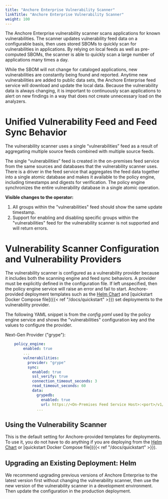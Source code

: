 ```yaml
---
title: "Anchore Enterprise Vulnerability Scanner"
linkTitle: "Anchore Enterprise Vulnerability Scanner"
weight: 100
---
```


The Anchore Enterprise vulnerability scanner scans applications for known vulnerabilities. The scanner updates vulnerability feed data on a configurable basis, then uses stored SBOMs to quickly scan for vulnerabilities in applications. By relying on local feeds as well as pre-computed SBOMs, the scanner is able to quickly scan a large number of applications many times a day.

While the SBOM will not change for cataloged applications, new vulnerabilities are constantly being found and reported. Anytime new vulnerabilities are added to public data sets, the Anchore Enterprise feed service will download and update the local data. Because the vulnerability data is always changing, it is important to continuously scan applications to alert on new findings in a way that does not create unnecessary load on the analyzers.


# Unified Vulnerability Feed and Feed Sync Behavior

The vulnerability scanner uses a single “vulnerabilities” feed as a result of aggregating multiple source feeds combined with multiple source feeds. 

The single “vulnerabilities” feed is created in the on-premises feed service from the same sources and databases that the vulnerability scanner uses. There is a driver in the feed service that aggregates the feed data together into a single atomic database and makes it available to the policy engine, including timestamps and digests for verification. The policy engine synchronizes the entire vulnerability database in a single atomic operation.


**Visible changes to the operator:**

1. All groups within the "vulnerabilities" feed should show the same update timestamp.
2. Support for enabling and disabling specific groups within the "vulnerabilities" feed for the vulnerability scanner is not supported and will return errors.

# Vulnerability Scanner Configuration and Vulnerability Providers

The vulnerability scanner is configured as a vulnerability provider because it includes both the scanning engine and feed sync behaviors. 
A provider must be explicitly defined in the configuration file. If left unspecified, then the policy engine service will 
raise an error and fail to start. Anchore-provided deployment templates such as the [Helm Chart](https://github.com/anchore/anchore-charts/stable/anchore-engine) 
and [quickstart Docker Compose file]({{< ref "/docs/quickstart" >}}) set deployments to the vulnerability provider.

The following YAML snippet is from the _config.yaml_ used by the policy engine service and shows the "vulnerabilities" configuration
key and the values to configure the provider.

Next-Gen Provider ("grype"):
```yaml
    policy_engine:
        enabled: true
        ...
        vulnerabilities:
          provider: "grype"
          sync:
            enabled: true
            ssl_verify: true
            connection_timeout_seconds: 3
            read_timeout_seconds: 60
            data:
              grypedb:
                enabled: true
                url: https://<On-Premises Feed Service Host>:<port>/v1/databases/grype # This is typically set up for you in deployment templates
              ...
```

## Using the Vulnerability Scanner

This is the default setting for Anchore-provided templates for deployments. To use it, you do not have to do
anything if you are deploying from the [Helm Chart](https://github.com/anchore/anchore-charts/stable/anchore-engine)
or [quickstart Docker Compose file]({{< ref "/docs/quickstart" >}}).


## Upgrading an Existing Deployment: Helm

We recommend upgrading previous versions of Anchore Enterprise to the latest version first without changing the vulnerability scanner, then use the new version of the vulnerability scanner in a development environment. Then update the configuration in the production deployment.